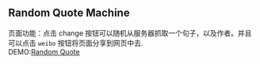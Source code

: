 ## Random Quote Machine  
页面功能：点击 change 按钮可以随机从服务器抓取一个句子，以及作者。并且可以点击 `weibo` 按钮将页面分享到网页中去.  
DEMO:[Random Quote](https://frankwang1991.github.io/singlePage/Random%20Quote%20Machine/index.html "Random quote")